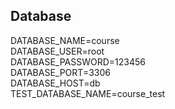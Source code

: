 ## Database
DATABASE_NAME=course  
DATABASE_USER=root  
DATABASE_PASSWORD=123456  
DATABASE_PORT=3306  
DATABASE_HOST=db  
TEST_DATABASE_NAME=course_test

